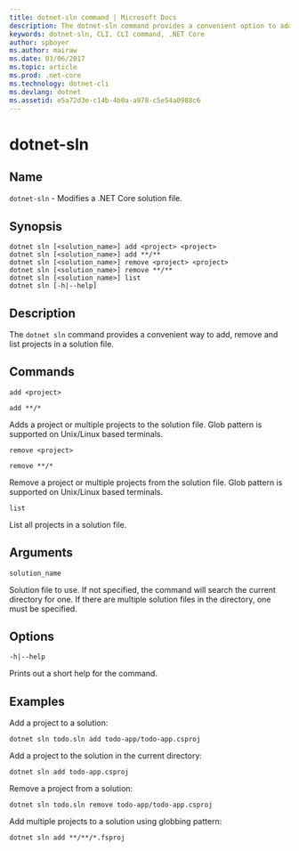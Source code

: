 ```yaml
---
title: dotnet-sln command | Microsoft Docs
description: The dotnet-sln command provides a convenient option to add, remove, and list projects in a solution file.
keywords: dotnet-sln, CLI, CLI command, .NET Core
author: spboyer
ms.author: mairaw
ms.date: 03/06/2017
ms.topic: article
ms.prod: .net-core
ms.technology: dotnet-cli
ms.devlang: dotnet
ms.assetid: e5a72d3e-c14b-4b0a-a978-c5e54a0988c6
---
```

# dotnet-sln

## Name

`dotnet-sln` - Modifies a .NET Core solution file.

## Synopsis

```
dotnet sln [<solution_name>] add <project> <project>
dotnet sln [<solution_name>] add **/**
dotnet sln [<solution_name>] remove <project> <project>
dotnet sln [<solution_name>] remove **/**
dotnet sln [<solution_name>] list
dotnet sln [-h|--help]
```

## Description

The `dotnet sln` command provides a convenient way to add, remove and list projects in a solution file.

## Commands

`add <project>`

`add **/*`

Adds a project or multiple projects to the solution file. Glob pattern is supported on Unix/Linux based terminals.

`remove <project>`

`remove **/*`

Remove a project or multiple projects from the solution file. Glob pattern is supported on Unix/Linux based terminals.

`list`

List all projects in a solution file.

## Arguments

`solution_name`

Solution file to use. If not specified, the command will search the current directory for one. If there are multiple solution files in the directory, one must be specified.

## Options

`-h|--help`

Prints out a short help for the command.

## Examples

Add a project to a solution:

`dotnet sln todo.sln add todo-app/todo-app.csproj`

Add a project to the solution in the current directory:

`dotnet sln add todo-app.csproj`

Remove a project from a solution:

`dotnet sln todo.sln remove todo-app/todo-app.csproj`

Add multiple projects to a solution using globbing pattern:

`dotnet sln add **/**/*.fsproj`
